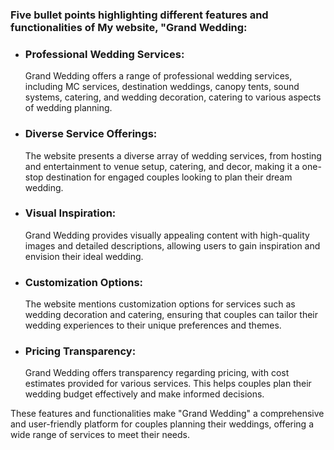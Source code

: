 ### Five bullet points highlighting different features and functionalities of My website, "Grand Wedding:

- ### Professional Wedding Services:

  Grand Wedding offers a range of professional wedding services, including MC
  services, destination weddings, canopy tents, sound systems, catering, and
  wedding decoration, catering to various aspects of wedding planning.

- ### Diverse Service Offerings:

  The website presents a diverse array of wedding services, from hosting and
  entertainment to venue setup, catering, and decor, making it a one-stop
  destination for engaged couples looking to plan their dream wedding.

- ### Visual Inspiration:

  Grand Wedding provides visually appealing content with high-quality images and
  detailed descriptions, allowing users to gain inspiration and envision their
  ideal wedding.

- ### Customization Options:

  The website mentions customization options for services such as wedding
  decoration and catering, ensuring that couples can tailor their wedding
  experiences to their unique preferences and themes.

- ### Pricing Transparency:
  Grand Wedding offers transparency regarding pricing, with cost estimates
  provided for various services. This helps couples plan their wedding budget
  effectively and make informed decisions.

These features and functionalities make "Grand Wedding" a comprehensive and
user-friendly platform for couples planning their weddings, offering a wide
range of services to meet their needs.
